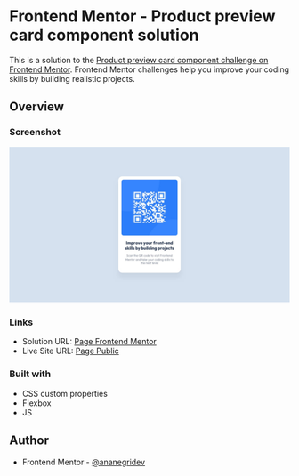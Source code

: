 # Frontend Mentor - Product preview card component solution

This is a solution to the [Product preview card component challenge on Frontend Mentor](https://www.frontendmentor.io/challenges/product-preview-card-component-GO7UmttRfa). Frontend Mentor challenges help you improve your coding skills by building realistic projects. 

## Overview

### Screenshot

![](https://github.com/ananegridev/frontendmentor-qr-code-component/blob/main/img/desktop-design.jpg)

### Links

- Solution URL: [Page Frontend Mentor]([https://your-solution-url.com](https://www.frontendmentor.io/solutions/solution-qr-code-component-56rFw_Ucqd))
- Live Site URL: [Page Public](https://frontendmentor-qr-code-component-wine.vercel.app/)

### Built with

- CSS custom properties
- Flexbox
- JS

## Author

- Frontend Mentor - [@ananegridev](https://www.frontendmentor.io/profile/ananegridev)
